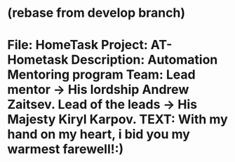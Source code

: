 
(rebase from develop branch)
==============
File: HomeTask
Project: AT-Hometask
Description: Automation Mentoring program
Team:
Lead mentor -> His lordship Andrew Zaitsev.
Lead of the leads -> His Majesty Kiryl Karpov.
TEXT: With my hand on my heart, i bid you my warmest farewell!:)
================================================================

